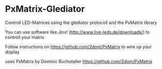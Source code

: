 # PxMatrix-Glediator
Controll LED-Matrices using the glediator protocoll and the PxMatrix library

You can use software like Jinx! (http://www.live-leds.de/downloads/) to controll your matrix

Follow instructions on https://github.com/2dom/PxMatrix to wire up your display

uses PxMatrix by Dominic Buchstaller
https://github.com/2dom/PxMatrix
